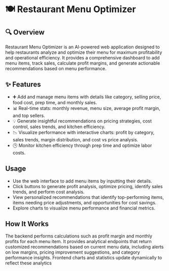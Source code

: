 # 🍽️ Restaurant Menu Optimizer

## 🔍 Overview

Restaurant Menu Optimizer is an AI-powered web application designed to help restaurants analyze and optimize their menu for maximum profitability and operational efficiency.
It provides a comprehensive dashboard to add menu items, track sales, calculate profit margins, and generate actionable recommendations based on menu performance.

## ✨ Features

- ➕ Add and manage menu items with details like category, selling price, food cost, prep time, and monthly sales.  
- 📊 Real-time stats: monthly revenue, menu size, average profit margin, and top sellers.  
- 💡 Generate insightful recommendations on pricing strategies, cost control, sales trends, and kitchen efficiency.  
- 📉 Visualize performance with interactive charts: profit by category, sales trends, margin distribution, and cost vs price analysis.  
- 🕒 Monitor kitchen efficiency through prep time and optimize labor costs.


## Usage

- Use the web interface to add menu items by inputting their details.
- Click buttons to generate profit analysis, optimize pricing, identify sales trends, and perform cost analysis.
- View personalized recommendations that identify top-performing items, items needing price adjustments, and opportunities for cost savings.
- Explore charts to visualize menu performance and financial metrics.

## How It Works

The backend performs calculations such as profit margin and monthly profits for each menu item.
It provides analytical endpoints that return customized recommendations based on current menu data, including alerts on low margins, pricing improvement suggestions, and category performance insights.
Frontend charts and statistics update dynamically to reflect these analytics
